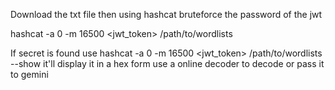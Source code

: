 Download the txt file then using hashcat bruteforce the password of the jwt 


hashcat -a 0 -m 16500 <jwt_token> /path/to/wordlists


If secret is found use hashcat -a 0 -m 16500 <jwt_token> /path/to/wordlists --show it'll display it in a hex form use a online decoder to decode or pass it to gemini
